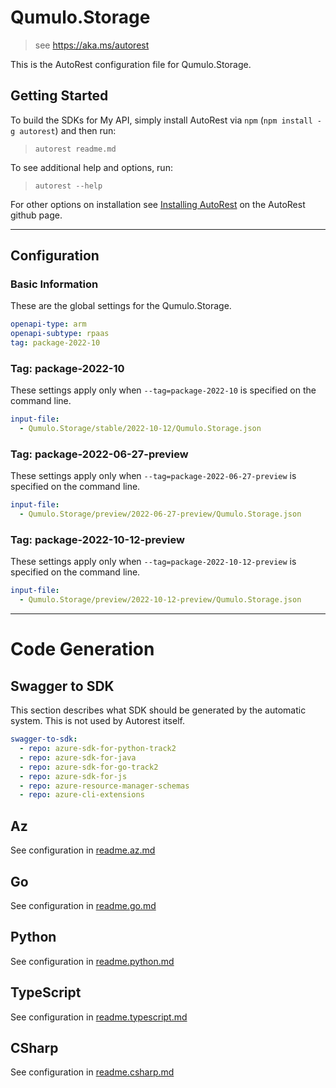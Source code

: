 # Qumulo.Storage

> see https://aka.ms/autorest

This is the AutoRest configuration file for Qumulo.Storage.

## Getting Started

To build the SDKs for My API, simply install AutoRest via `npm` (`npm install -g autorest`) and then run:

> `autorest readme.md`

To see additional help and options, run:

> `autorest --help`

For other options on installation see [Installing AutoRest](https://aka.ms/autorest/install) on the AutoRest github page.

---

## Configuration

### Basic Information

These are the global settings for the Qumulo.Storage.

``` yaml
openapi-type: arm
openapi-subtype: rpaas
tag: package-2022-10
```


### Tag: package-2022-10

These settings apply only when `--tag=package-2022-10` is specified on the command line.

```yaml $(tag) == 'package-2022-10'
input-file:
  - Qumulo.Storage/stable/2022-10-12/Qumulo.Storage.json
```
### Tag: package-2022-06-27-preview

These settings apply only when `--tag=package-2022-06-27-preview` is specified on the command line.

``` yaml $(tag) == 'package-2022-06-27-preview'
input-file:
  - Qumulo.Storage/preview/2022-06-27-preview/Qumulo.Storage.json
```

### Tag: package-2022-10-12-preview

These settings apply only when `--tag=package-2022-10-12-preview` is specified on the command line.

``` yaml $(tag) == 'package-2022-10-12-preview'
input-file:
  - Qumulo.Storage/preview/2022-10-12-preview/Qumulo.Storage.json
```

---

# Code Generation

## Swagger to SDK

This section describes what SDK should be generated by the automatic system.
This is not used by Autorest itself.

``` yaml $(swagger-to-sdk)
swagger-to-sdk:
  - repo: azure-sdk-for-python-track2
  - repo: azure-sdk-for-java
  - repo: azure-sdk-for-go-track2
  - repo: azure-sdk-for-js
  - repo: azure-resource-manager-schemas
  - repo: azure-cli-extensions
```

## Az

See configuration in [readme.az.md](./readme.az.md)

## Go

See configuration in [readme.go.md](./readme.go.md)

## Python

See configuration in [readme.python.md](./readme.python.md)

## TypeScript

See configuration in [readme.typescript.md](./readme.typescript.md)

## CSharp

See configuration in [readme.csharp.md](./readme.csharp.md)
